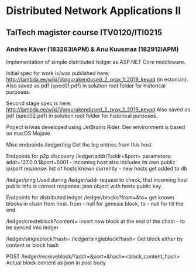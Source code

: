 # Distributed Network Applications II
## TalTech magister course ITV0120/ITI0215

### Andres Käver (183263IAPM) & Anu Kuusmaa (182912IAPM)


Implementation of simple distributed ledger as ASP.NET Core middleware.

Initial spec for work is/was published here: 
http://lambda.ee/wiki/Vorgurakendused_2_prax_1_2019_kevad (in estonian).  
Also saved as pdf (spec01.pdf) in solution root folder for historical purposes.

Second stage spec is here: 
http://lambda.ee/wiki/Vorgurakendused_2_prax_1_2019_kevad
Also saved as pdf (spec02.pdf) in solution root folder for historical purposes.


Project is/was developed using JetBrains Rider. Dev environment is based on macOS Mojave.


Misc endpoints
/ledger/log
Get the log entries from this host


Endpoints for p2p discovery
/ledger/addr/?addr=<clientip>&port=<clientport>
parameters: addr=127.0.0.1&port=5001 - incoming host also includes its own public ip/port
response: list of hosts known currently - new hosts get added to db
 
/ledger/ping
Used during /ledger/addr request to check, that incoming host public info is correct
response: json object with hosts public key.


Endpoints for distributed ledger
/ledger/blocks?from=<hash>&to=<hash>
get known blocks in chain from host. from - null for genesis block, to - null for till the end

/ledger/createblock?content=<somecontent>
insert new block at the end of the chain - to be synced into ledger

/ledger/singleblock?hash=<blockhash>
/ledger/singleblock?hash=<contenthash>
Get block either by content or block hash

POST
/ledger/receiveblock/?addr=<clientip>&port=<clientport>&hash=<block_content_hash>
Actual block content as json in post body

